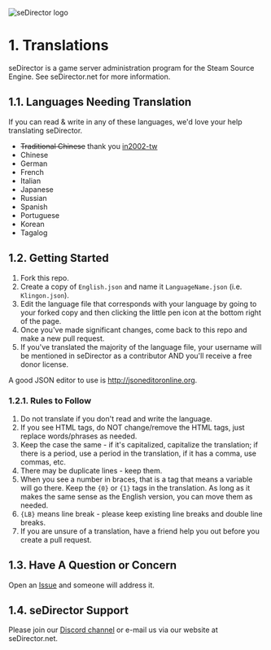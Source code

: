 ![seDirector logo](https://sedirector.net/assets/images/logo.jpg)

# 1. Translations

seDirector is a game server administration program for the Steam Source Engine.
See seDirector.net for more information.

## 1.1. Languages Needing Translation

If you can read & write in any of these languages, we'd love your help translating seDirector.

-   ~~Traditional Chinese~~ thank you [in2002-tw](https://github.com/in2002-tw)
-   Chinese
-   German
-   French
-   Italian
-   Japanese
-   Russian
-   Spanish
-   Portuguese
-   Korean
-   Tagalog

## 1.2. Getting Started

1.  Fork this repo.
2.  Create a copy of `English.json` and name it `LanguageName.json` (i.e. `Klingon.json`).
3.  Edit the language file that corresponds with your language by going to your forked copy and then clicking the little pen icon at the bottom right of the page.
4.  Once you've made significant changes, come back to this repo and make a new pull request.
5.  If you've translated the majority of the language file, your username will be mentioned in seDirector as a contributor AND you'll receive a free donor license.

A good JSON editor to use is http://jsoneditoronline.org.

### 1.2.1. Rules to Follow

1.  Do not translate if you don't read and write the language.
2.  If you see HTML tags, do NOT change/remove the HTML tags, just replace words/phrases as needed.
3.  Keep the case the same - if it's capitalized, capitalize the translation; if there is a period, use a period in the translation, if it has a comma, use commas, etc.
4.  There may be duplicate lines - keep them.
5.  When you see a number in braces, that is a tag that means a variable will go there. Keep the `{0}` or `{1}` tags in the translation. As long as it makes the same sense as the English version, you can move them as needed.
6.  `{LB}` means line break - please keep existing line breaks and double line breaks.
7.  If you are unsure of a translation, have a friend help you out before you create a pull request.

## 1.3. Have A Question or Concern

Open an [Issue](https://github.com/seDirector/Translations/issues) and someone will address it.

## 1.4. seDirector Support

Please join our [Discord channel](https://sedirector.net/discord) or e-mail us via our website at seDirector.net.
